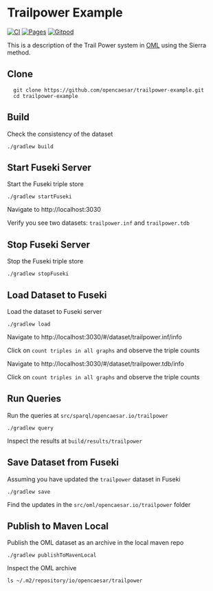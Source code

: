 # Trailpower Example

[![CI](https://github.com/opencaesar/trailpower-example/actions/workflows/ci.yml/badge.svg)](https://github.com/opencaesar/trailpower-example/actions/workflows/ci.yml)
[![Pages](https://img.shields.io/badge/Pages-HTML-blue)](http://opencaesar.github.io/trailpower-example/)
[![Gitpod](https://img.shields.io/badge/gitpod-open-blue?logo=gitpod)](https://gitpod.io/#https://github.com/opencaesar/trailpower-example)

This is a description of the Trail Power system in [OML](https://github.com/opencaesar/oml) using the Sierra method.

## Clone

```
  git clone https://github.com/opencaesar/trailpower-example.git
  cd trailpower-example
```

## Build

Check the consistency of the dataset

```
./gradlew build
```

## Start Fuseki Server

Start the Fuseki triple store

```
./gradlew startFuseki
```

Navigate to http://localhost:3030

Verify you see two datasets: `trailpower.inf` and `trailpower.tdb`

## Stop Fuseki Server

Stop the Fuseki triple store

```
./gradlew stopFuseki
```

## Load Dataset to Fuseki

Load the dataset to Fuseki server

```
./gradlew load
```

Navigate to http://localhost:3030/#/dataset/trailpower.inf/info

Click on `count triples in all graphs` and observe the triple counts

Navigate to http://localhost:3030/#/dataset/trailpower.tdb/info

Click on `count triples in all graphs` and observe the triple counts

## Run Queries

Run the queries at `src/sparql/opencaesar.io/trailpower`

```
./gradlew query
```

Inspect the results at `build/results/trailpower`

## Save Dataset from Fuseki

Assuming you have updated the `trailpower` dataset in Fuseki

```
./gradlew save
```

Find the updates in the `src/oml/opencaesar.io/trailpower` folder

## Publish to Maven Local

Publish the OML dataset as an archive in the local maven repo

```
./gradlew publishToMavenLocal
```

Inspect the OML archive

```
ls ~/.m2/repository/io/opencaesar/trailpower
```
